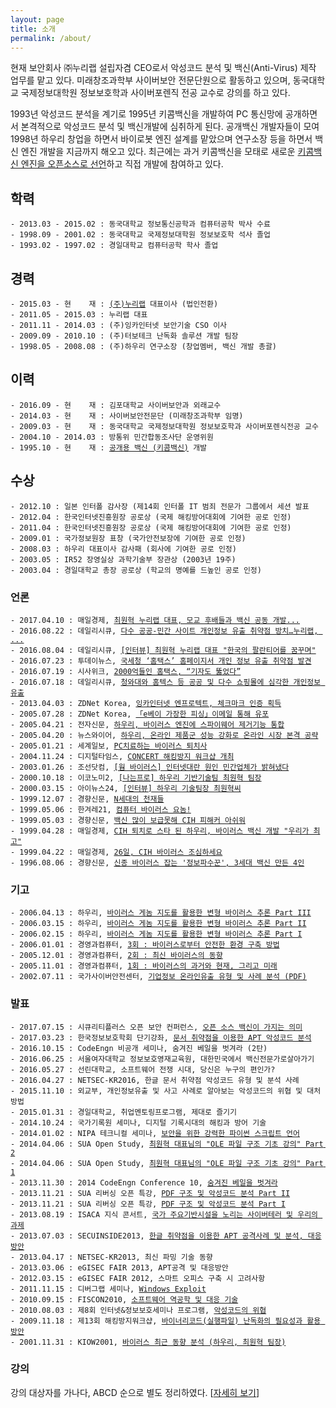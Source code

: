 ```yaml
---
layout: page
title: 소개
permalink: /about/
---
```


현재 보안회사 ㈜누리랩 설립자겸 CEO로서 악성코드 분석 및 백신(Anti-Virus) 제작 업무를 맡고 있다. 미래창조과학부 사이버보안 전문단원으로 활동하고 있으며, 동국대학교 국제정보대학원 정보보호학과 사이버포렌직 전공 교수로 강의를 하고 있다.

1993년 악성코드 분석을 계기로 1995년 키콤백신을 개발하여 PC 통신망에 공개하면서 본격적으로 악성코드 분석 및 백신개발에 심취하게 된다. 공개백신 개발자들이 모여 1998년 하우리 창업을 하면서 바이로봇 엔진 설계를 맡았으며 연구소장 등을 하면서 백신 엔진 개발을 지금까지 해오고 있다. 최근에는 과거 키콤백신을 모태로 새로운 <a href="http://www.kicomav.com">키콤백신 엔진을 오픈소스로 선언</a>하고 직접 개발에 참여하고 있다.

## 학력

<div class="highlighter-rouge"><pre class="highlight"><code class="keibox">- 2013.03 - 2015.02 : 동국대학교 정보통신공학과 컴퓨터공학 박사 수료 
- 1998.09 - 2001.02 : 동국대학교 국제정보대학원 정보보호학 석사 졸업 
- 1993.02 - 1997.02 : 경일대학교 컴퓨터공학 학사 졸업 
</code></pre>
</div> 

## 경력

<div class="highlighter-rouge"><pre class="highlight"><code class="keibox">- 2015.03 - 현    재 : <a href="http://www.nurilab.com">(주)누리랩</a> 대표이사 (법인전환) 
- 2011.05 - 2015.03 : 누리랩 대표 
- 2011.11 - 2014.03 : (주)잉카인터넷 보안기술 CSO 이사 
- 2009.09 - 2010.10 : (주)터보테크 난독화 솔루션 개발 팀장            
- 1998.05 - 2008.08 : (주)하우리 연구소장 (창업멤버, 백신 개발 총괄) 
</code></pre>
</div> 

## 이력

<div class="highlighter-rouge"><pre class="highlight"><code class="keibox">- 2016.09 - 현    재 : 김포대학교 사이버보안과 외래교수
- 2014.03 - 현    재 : 사이버보안전문단 (미래창조과학부 임명) 
- 2009.03 - 현    재 : 동국대학교 국제정보대학원 정보보호학과 사이버포렌식전공 교수 
- 2004.10 - 2014.03 : 방통위 민간합동조사단 운영위원           
- 1995.10 - 현    재 : <a href="http://www.kicomav.com">공개용 백신 (키콤백신)</a> 개발                   
</code></pre>
</div> 

## 수상

<div class="highlighter-rouge"><pre class="highlight"><code class="keibox">- 2012.10 : 일본 인터폴 감사장 (제14회 인터폴 IT 범죄 전문가 그룹에서 세션 발표 
- 2012.04 : 한국인터넷진흥원장 공로상 (국제 해킹방어대회에 기여한 공로 인정) 
- 2011.04 : 한국인터넷진흥원장 공로상 (국제 해킹방어대회에 기여한 공로 인정) 
- 2009.01 : 국가정보원장 표창 (국가안전보장에 기여한 공로 인정) 
- 2008.03 : 하우리 대표이사 감사패 (회사에 기여한 공로 인정) 
- 2003.05 : IR52 장영실상 과학기술부 장관상 (2003년 19주) 
- 2003.04 : 경일대학교 총장 공로상 (학교의 명예를 드높인 공로 인정) 
</code></pre>
</div>

### 언론

<div class="highlighter-rouge"><pre class="highlight"><code class="keibox">- 2017.04.10 : 매일경제, <a href="http://news.mk.co.kr/newsRead.php?&year=2017&no=242845">최원혁 누리랩 대표, 모교 후배들과 백신 공동 개발...</a>
- 2016.08.22 : 데일리시큐, <a href="http://www.dailysecu.com/news/articleView.html?idxno=15428">다수 공공-민간 사이트 개인정보 유출 취약점 방치…누리랩, ...</a>
- 2016.08.04 : 데일리시큐, <a href="http://www.dailysecu.com/news/articleView.html?idxno=15214">[인터뷰] 최원혁 누리랩 대표 "한국의 팔란티어를 꿈꾸며"</a>
- 2016.07.23 : 투데이뉴스, <a href="http://www.ntoday.co.kr/news/articleView.html?idxno=45941">국세청 ‘홈택스’ 홈페이지서 개인 정보 유출 취약점 발견</a>
- 2016.07.19 : 시사위크, <a href="http://www.sisaweek.com/news/articleView.html?idxno=74269">2000억들인 홈택스, “기자도 뚫었다”</a>
- 2016.07.18 : 데일리시큐, <a href="http://www.dailysecu.com/news/articleView.html?idxno=15000">청와대와 홈텍스 등 공공 및 다수 쇼핑몰에 심각한 개인정보 유출</a>
- 2013.04.03 : ZDNet Korea, <a href="http://www.zdnet.co.kr/news/news_view.asp?artice_id=20130403165645&lo=zv40">잉카인터넷 엔프로텍트, 체크마크 인증 획득</a>
- 2005.07.28 : ZDNet Korea, <a href="http://www.zdnet.co.kr/news/news_view.asp?artice_id=00000039138360&type=det&re=">「e베이 가장한 피싱」이메일 통해 유포</a>
- 2005.04.21 : 전자신문, <a href="http://m.etnews.com/200504200074?SNS=00004">하우리, 바이러스 엔진에 스파이웨어 제거기능 통합</a>
- 2005.04.20 : 뉴스와이어, <a href="http://www.newswire.co.kr/newsRead.php?no=44302&ected=">하우리, 온라인 제품군 성능 강화로 온라인 시장 본격 공략</a>
- 2005.01.21 : 세계일보, <a href="http://www.segye.com/content/html/2005/01/21/20050121000199.html">PC치료하는 바이러스 퇴치사</a>
- 2004.11.24 : 디지털타임스, <a href="http://concert.or.kr/notice/notice_view.php?wr_id=145&page=36">CONCERT 해킹방지 워크샵 개최</a>
- 2003.01.26 : 조선닷컴, <a href="http://www.chosun.com/national/news/200301/200301260251.html">[웜 바이러스] 인터넷대란 원인 민간업체가 밝혀냈다</a>
- 2000.10.18 : 이코노미2, <a href="http://www.economy21.co.kr/news/articleView.html?idxno=1982">[나는프로] 하우리 기반기술팀 최원혁 팀장</a>
- 2000.03.15 : 아이뉴스24, <a href="http://news.inews24.com/php/news_view.php?g_menu=010000&g_serial=430">[인터뷰] 하우리 기술팀장 최원혁씨</a>
- 1999.12.07 : 경향신문, <a href="http://newslibrary.naver.com/viewer/index.nhn?articleId=1999120700329131003&editNo=40&printCount=1&publishDate=1999-12-07&officeId=00032&pageNo=31&printNo=16924&publishType=00010">N세대의 천재들</a>
- 1999.05.06 : 한겨레21, <a href="http://legacy.h21.hani.co.kr/h21/data/L990426/1p8m4q0j.html">컴퓨터 바이러스 요놈!</a>
- 1999.05.03 : 경향신문, <a href="http://newslibrary.naver.com/viewer/index.nhn?articleId=1999050300329114011&editNo=40&printCount=1&publishDate=1999-05-03&officeId=00032&pageNo=14&printNo=16737&publishType=00010">백신 많이 보급못해 CIH 피해커 아쉬워</a>
- 1999.04.28 : 매일경제, <a href="http://newslibrary.naver.com/viewer/index.nhn?articleId=1999042800099113003&editNo=15&printCount=1&publishDate=1999-04-28&officeId=00009&pageNo=13&printNo=10354&publishType=00010">CIH 퇴치로 스타 된 하우리, 바이러스 백신 개발 "우리가 최고"</a>
- 1999.04.22 : 매일경제, <a href="http://newslibrary.naver.com/viewer/index.nhn?articleId=1999042200099115012&editNo=16&printCount=1&publishDate=1999-04-22&officeId=00009&pageNo=15&printNo=10349&publishType=00010">26일, CIH 바이러스 조심하세요</a>
- 1996.08.06 : 경향신문, <a href="http://newslibrary.naver.com/viewer/index.nhn?articleId=1996080600329128007&editNo=40&printCount=1&publishDate=1996-08-06&officeId=00032&pageNo=28&printNo=15845&publishType=00010">신종 바이러스 잡는 '정보파수꾼', 3세대 백신 만든 4인</a>
</code></pre>
</div>

### 기고

<div class="highlighter-rouge"><pre class="highlight"><code class="keibox">- 2006.04.13 : 하우리, <a href="http://hauri.co.kr/information/issue_view.html?intSeq=61&page=1&article_num=79">바이러스 게놈 지도를 활용한 변형 바이러스 추론 Part III</a>
- 2006.03.15 : 하우리, <a href="http://hauri.co.kr/information/issue_view.html?intSeq=60&page=1&article_num=78">바이러스 게놈 지도를 활용한 변형 바이러스 추론 Part II</a>
- 2006.02.15 : 하우리, <a href="http://hauri.co.kr/information/issue_view.html?intSeq=60&page=1&article_num=77">바이러스 게놈 지도를 활용한 변형 바이러스 추론 Part I</a>
- 2006.01.01 : 경영과컴퓨터, <a href="http://www.kodb.or.kr/info/info_06.php?field=bcuvkqpgbk&keyword=&type=techreport&page=274&dbnum=127088&mode=detail&type=techreport">3회 : 바이러스로부터 안전한 환경 구축 방법</a>
- 2005.12.01 : 경영과컴퓨터, <a href="http://www.dbguide.net/knowledge.db?cmd=view&boardUid=127076&boardConfigUid=20&categoryUid=574">2회 : 최신 바이러스의 동향</a>
- 2005.11.01 : 경영과컴퓨터, <a href="http://www.kodb.or.kr/info/info_06.php?field=bcuvkqpgbk&keyword=&type=techreport&page=276&dbnum=127061&mode=detail&type=techreport">1회 : 바이러스의 과거와 현재, 그리고 미래</a>
- 2002.07.11 : 국가사이버안전센터, <a href="http://boanchanggo.tistory.com/attachment/ok1.pdf">기업정보 온라인유출 유형 및 사례 분석 (PDF)</a> 
</code></pre>
</div>

### 발표

<div class="highlighter-rouge"><pre class="highlight"><code class="keibox">- 2017.07.15 : 시큐리티플러스 오픈 보안 컨퍼런스, <a href="http://cafe.naver.com/securityplus/24197">오픈 소스 백신이 가지는 의미</a>
- 2017.03.23 : 한국정보보호학회 단기강좌, <a href="http://kcert.designq.kr/bbs/board.php?bo_table=s62&wr_id=683">문서 취약점을 이용한 APT 악성코드 분석</a>
- 2016.10.15 : CodeEngn 비공개 세미나, 숨겨진 베일을 벗겨라 (2탄)
- 2016.06.25 : 서울여자대학교 정보보호영재교육원, 대한민국에서 백신전문가로살아가기
- 2016.05.27 : 선린대학교, 소프트웨어 전쟁 시대, 당신은 누구의 편인가?
- 2016.04.27 : NETSEC-KR2016, 한글 문서 취약점 악성코드 유형 및 분석 사례
- 2015.11.10 : 외교부, 개인정보유출 및 사고 사례로 알아보는 악성코드의 위협 및 대처방법
- 2015.01.31 : 경일대학교, 취업멘토링프로그램, 제대로 즐기기
- 2014.10.24 : 국가기록원 세미나, 디지털 기록시대의 해킹과 방어 기술
- 2014.01.02 : NIPA 테크니컬 세미나, <a href="https://www.youtube.com/watch?v=galZ5TIQANc">보안을 위한 강력한 파이썬 스크립트 언어</a>
- 2014.04.06 : SUA Open Study, <a href="https://www.youtube.com/watch?v=6u4LG7NTthM">최원혁 대표님의 "OLE 파일 구조 기초 강의" Part 2</a>
- 2014.04.06 : SUA Open Study, <a href="https://www.youtube.com/watch?v=unarIafcrNo">최원혁 대표님의 "OLE 파일 구조 기초 강의" Part 1</a>
- 2013.11.30 : 2014 CodeEngn Conference 10, <a href="http://www.slideshare.net/CodeEngn/2014-codeengn-conference-10-36926458">숨겨진 베일을 벗겨라</a>
- 2013.11.21 : SUA 리버싱 오픈 특강, <a href="https://www.youtube.com/watch?v=AJpR-hziRDQ">PDF 구조 및 악성코드 분석 Part II</a>
- 2013.11.21 : SUA 리버싱 오픈 특강, <a href="https://www.youtube.com/watch?v=dIGEfbw2Ekg">PDF 구조 및 악성코드 분석 Part I</a>
- 2013.08.19 : ISACA 지식 콘서트, <a href="http://www.isaca.or.kr/m/noti1.asp?bidx=635&SFIELD=&GTXT=&gbn=A01&category=&bgbn=R">국가 주요기반시설을 노리는 사이버테러 및 우리의 과제</a>
- 2013.07.03 : SECUINSIDE2013, <a href="http://secuinside.com/eng/html/conference.html">한글 취약점을 이용한 APT 공격사례 및 분석, 대응방안</a>
- 2013.04.17 : NETSEC-KR2013, 최신 파밍 기술 동향
- 2013.03.06 : eGISEC FAIR 2013, APT공격 및 대응방안
- 2012.03.15 : eGISEC FAIR 2012, 스마트 오피스 구축 시 고려사항
- 2011.11.15 : 디버그랩 세미나, <a href="http://naggingmachine.tistory.com/421">Windows Exploit</a>
- 2010.09.15 : FISCON2010, <a href="http://m.blog.naver.com/lugenzhe/90096455590">소프트웨어 역공학 및 대응 기술</a>
- 2010.08.03 : 제8회 인터넷&정보보호세미나 프로그램, <a href="http://www.kisa.or.kr/popup/2010/002/program_detail.html">악성코드의 위협</a>
- 2009.11.18 : 제13회 해킹방지워크샵, <a href="">바이너리코드(실행파일) 난독화의 필요성과 활용 방안</a>
- 2001.11.31 : KIOW2001, <a href="http://www.netmanias.com/ko/post/elearning/1720">바이러스 최근 동향 분석 (하우리, 최원혁 팀장)</a>
</code></pre>
</div>

### 강의

강의 대상자를 가나다, ABCD 순으로 별도 정리하였다. [<a href="/lecture/">자세히 보기</a>]
